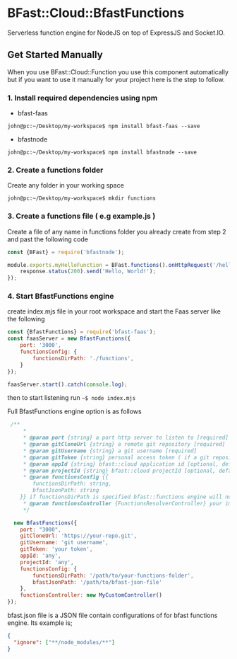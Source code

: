 # BFast::Cloud::BfastFunctions

Serverless function engine for NodeJS on top of ExpressJS and Socket.IO.

## Get Started Manually

When you use BFast::Cloud::Function you use this component automatically but if you want to use it
manually for your project here is the step to follow.

### 1. Install required dependencies using npm

* bfast-faas
```shell script
john@pc:~/Desktop/my-workspace$ npm install bfast-faas --save
```

* bfastnode
```shell script
john@pc:~/Desktop/my-workspace$ npm install bfastnode --save
```


### 2. Create a functions folder

Create any folder in your working space

```shell script
john@pc:~/Desktop/my-workspace$ mkdir functions
```

### 3. Create a functions file ( e.g example.js )

Create a file of any name in functions folder you already create from step 2 and past the following code
```javascript
const {BFast} = require('bfastnode');

module.exports.myHelloFunction = BFast.functions().onHttpRequest('/hello', (request, response)=>{
    response.status(200).send('Hello, World!');
});
```

### 4. Start BfastFunctions engine

create index.mjs file in your root workspace and start the Faas server like the following

```javascript
const {BfastFunctions} = require('bfast-faas');
const faasServer = new BfastFunctions({
    port: '3000',
    functionsConfig: {
        functionsDirPath: './functions',
    }
});

faasServer.start().catch(console.log);

```

then to start listening run  `~$ node index.mjs`

Full BfastFunctions engine option is as follows

```javascript
 /**
     *
     * @param port {string} a port http server to listen to [required]
     * @param gitCloneUrl {string} a remote git repository [required]
     * @param gitUsername {string} a git username [required]
     * @param gitToken {string} personal access token ( if a git repository is private ) [optional, default is null]
     * @param appId {string} bfast::cloud application id [optional, default is null]
     * @param projectId {string} bfast::cloud projectId [optional, default is null]
     * @param functionsConfig {{
        functionsDirPath: string, 
        bfastJsonPath: string
    }} if functionsDirPath is specified bfast::functions engine will not use a git clone url [optional, default is null]
     * @param functionsController {FunctionsResolverController} your implementation o bfast functions controllers or null [optional, default is null]
     */

  new BfastFunctions({
    port: "3000",
    gitCloneUrl: 'https://your-repo.git',
    gitUsername: 'git username',
    gitToken: 'your token',
    appId: 'any',
    projectId: 'any',
    functionsConfig: {
        functionsDirPath: '/path/to/your-functions-folder',
        bfastJsonPath: '/path/to/bfast-json-file'
    },
    functionsController: new MyCustomController()
});

```

bfast.json file is a JSON file contain configurations of for bfast functions engine. Its example is;

```json
{
  "ignore": ["**/node_modules/**"]
}
```

